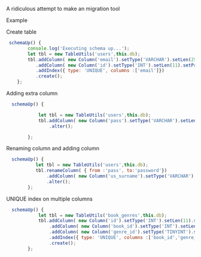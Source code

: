 A ridiculous attempt
to make an migration tool

Example

Create table

```javascript
 schemaUp() {
        console.log('Executing schema up...');
        let tbl = new TableUtils('users',this.db);
        tbl.addColumn( new Column('email').setType('VARCHAR').setLen(255).isNotNull())
           .addColumn( new Column('id').setType('INT').setLen(11).setPrimary())
           .addIndex({ type: 'UNIQUE', columns :['email']})
           .create();
    };
```

Adding extra column

```javascript
  schemaUp() {

            let tbl = new TableUtils('users',this.db);
            tbl.addColumn( new Column('pass').setType('VARCHAR').setLen(600).isNotNull())
                .alter();

        };
```



Renaming column and adding column

```javascript
  schemaUp() {
           let tbl = new TableUtils('users',this.db);
           tbl.renameColumn( { from :'pass', to:'password'})
               .addColumn( new Column('us_surname').setType('VARCHAR').setLen(255).isNotNull())
               .alter();
        };
```

UNIQUE index on multiple columns


```javascript
  schemaUp() {
            let tbl = new TableUtils('book_genres',this.db);
            tbl.addColumn( new Column('id').setType('INT').setLen(11).setPrimary())
                .addColumn( new Column('book_id').setType('INT').setLen(56).isNotNull().setUnsigned())
                .addColumn( new Column('genre_id').setType('TINYINT').setLen(56).isNotNull().setUnsigned())
                .addIndex({ type: 'UNIQUE', columns :['book_id','genre_id']})
                .create();
        };
```


